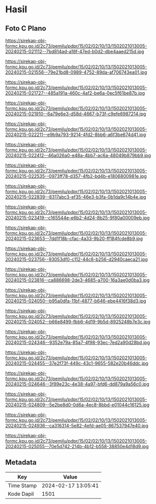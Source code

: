 # Hasil

## Foto C Plano

https://sirekap-obj-formc.kpu.go.id/2c73/pemilu/pdpr/15/02/02/10/13/1502021013005-20240215-021112--7bd814ad-a18f-47ed-b0d2-dbe4aaed215d.jpg

https://sirekap-obj-formc.kpu.go.id/2c73/pemilu/pdpr/15/02/02/10/13/1502021013005-20240215-021556--79e21bd8-0989-4752-89da-af706743ea01.jpg

https://sirekap-obj-formc.kpu.go.id/2c73/pemilu/pdpr/15/02/02/10/13/1502021013005-20240215-021727--485a191a-460c-4af2-be6a-0ec5f61be87b.jpg

https://sirekap-obj-formc.kpu.go.id/2c73/pemilu/pdpr/15/02/02/10/13/1502021013005-20240215-021910--6a79e6e3-d58d-4667-b73f-c9efe6987214.jpg

https://sirekap-obj-formc.kpu.go.id/2c73/pemilu/pdpr/15/02/02/10/13/1502021013005-20240215-022211--e9b9a793-9214-4fd2-8bb6-a6f3be674d41.jpg

https://sirekap-obj-formc.kpu.go.id/2c73/pemilu/pdpr/15/02/02/10/13/1502021013005-20240215-022412--46a026a0-e48a-4bb7-ac6a-48049b879bb9.jpg

https://sirekap-obj-formc.kpu.go.id/2c73/pemilu/pdpr/15/02/02/10/13/1502021013005-20240215-022535--0973ff78-d357-4fb2-bd4b-e1806800981e.jpg

https://sirekap-obj-formc.kpu.go.id/2c73/pemilu/pdpr/15/02/02/10/13/1502021013005-20240215-022839--8317abc3-ef35-46e3-b3fa-0b1da9c14b4e.jpg

https://sirekap-obj-formc.kpu.go.id/2c73/pemilu/pdpr/15/02/02/10/13/1502021013005-20240215-023419--c165544e-e6b2-4d24-8b25-9f80a00009eb.jpg

https://sirekap-obj-formc.kpu.go.id/2c73/pemilu/pdpr/15/02/02/10/13/1502021013005-20240215-023653--7dd1f18b-cfac-4a33-9b20-ff184fcde8b9.jpg

https://sirekap-obj-formc.kpu.go.id/2c73/pemilu/pdpr/15/02/02/10/13/1502021013005-20240215-023756--93053df0-c112-44c8-b256-d2940caeca21.jpg

https://sirekap-obj-formc.kpu.go.id/2c73/pemilu/pdpr/15/02/02/10/13/1502021013005-20240215-023816--ca886698-2de3-4685-a700-16a3ae0d0ba3.jpg

https://sirekap-obj-formc.kpu.go.id/2c73/pemilu/pdpr/15/02/02/10/13/1502021013005-20240215-024050--b95a0dfa-11bf-4877-b646-ebe4416f38d3.jpg

https://sirekap-obj-formc.kpu.go.id/2c73/pemilu/pdpr/15/02/02/10/13/1502021013005-20240215-024052--b66e8499-fbb6-4d19-9b5d-8925248b7e3c.jpg

https://sirekap-obj-formc.kpu.go.id/2c73/pemilu/pdpr/15/02/02/10/13/1502021013005-20240215-024346--9352e79a-85a7-4f98-93ec-7ed2a90d28bd.jpg

https://sirekap-obj-formc.kpu.go.id/2c73/pemilu/pdpr/15/02/02/10/13/1502021013005-20240215-024455--37e2f73f-449c-43c1-9655-582e20b46ddc.jpg

https://sirekap-obj-formc.kpu.go.id/2c73/pemilu/pdpr/15/02/02/10/13/1502021013005-20240215-024646--3f89e23c-4e38-4a97-bfd6-dd879a9a56c0.jpg

https://sirekap-obj-formc.kpu.go.id/2c73/pemilu/pdpr/15/02/02/10/13/1502021013005-20240215-024809--5e2be8d0-0d6a-4ec8-8bbd-e01044c16125.jpg

https://sirekap-obj-formc.kpu.go.id/2c73/pemilu/pdpr/15/02/02/10/13/1502021013005-20240215-024936--ca316314-5e82-4efd-ae05-867537947e40.jpg

https://sirekap-obj-formc.kpu.go.id/2c73/pemilu/pdpr/15/02/02/10/13/1502021013005-20240215-025055--70e5d742-214b-4b12-b558-38850e4d18d9.jpg


## Metadata

| Key        | Value               |
| ---------- | ------------------- |
| Time Stamp | 2024-02-17 13:05:41 |
| Kode Dapil | 1501                |




